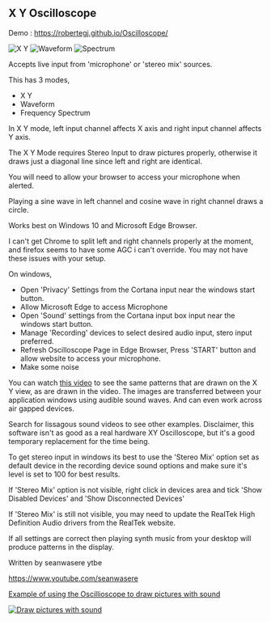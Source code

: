 ## X Y Oscilloscope

Demo : https://robertegj.github.io/Oscilloscope/

![X Y](1.jpg)
![Waveform](3.jpg)
![Spectrum](4.jpg)

Accepts live input from 'microphone' or 'stereo mix' sources.

This has 3 modes,
- X Y
- Waveform
- Frequency Spectrum

In X Y mode, left input channel affects X axis and right input channel affects Y axis.

The X Y Mode requires Stereo Input to draw pictures properly, otherwise it draws just a diagonal line since left and right are identical.

You will need to allow your browser to access your microphone when alerted.

Playing a sine wave in left channel and cosine wave in right channel draws a circle.

Works best on Windows 10 and Microsoft Edge Browser. 

I can't get Chrome to split left and right channels properly at the moment, and firefox seems to have some AGC i can't override. You may not have these issues with your setup.

On windows, 
- Open 'Privacy' Settings from the Cortana input near the windows start button.
- Allow Microsoft Edge to access Microphone
- Open 'Sound' settings from the Cortana input box input near the windows start button.
- Manage 'Recording' devices to select desired audio input, stero input preferred.
- Refresh Oscilloscope Page in Edge Browser, Press 'START' button and allow website to access your microphone.
- Make some noise

You can watch [this video](https://www.youtube.com/watch?v=JrOP-RJ5p1I) to see the same patterns that are drawn on the X Y view, as are drawn in the video. The images are transferred between your application windows using audible sound waves. And can even work across air gapped devices. 

Search for lissagous sound videos to see other examples. 
Disclaimer, this software isn't as good as a real hardware XY Oscilloscope, but it's a good temporary replacement for the time being.

To get stereo input in windows its best to use the 'Stereo Mix' option set as default device in the recording device sound options and make sure it's level is set to 100 for best results.

If 'Stereo Mix' option is not visible, right click in devices area and tick 'Show Disabled Devices' and 'Show Disconnected Devices'

If 'Stereo Mix' is still not visible, you may need to update the RealTek High Definition Audio drivers from the RealTek website.

If all settings are correct then playing synth music from your desktop will produce patterns in the display.

Written by seanwasere ytbe

https://www.youtube.com/seanwasere


[Example of using the Oscillioscope to draw pictures with sound](https://www.youtube.com/watch?v=JrOP-RJ5p1I)

[![Draw pictures with sound](0.jpg)](https://www.youtube.com/watch?v=JrOP-RJ5p1I) 
